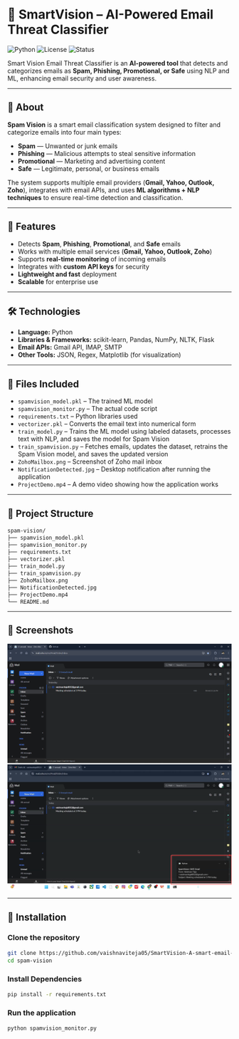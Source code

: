 # 📧 SmartVision – AI-Powered Email Threat Classifier

![Python](https://img.shields.io/badge/Python-3.10-blue)
![License](https://img.shields.io/badge/License-MIT-green)
![Status](https://img.shields.io/badge/Status-Active-brightgreen)

Smart Vision Email Threat Classifier is an **AI-powered tool** that detects and categorizes emails as **Spam, Phishing, Promotional, or Safe** using NLP and ML, enhancing email security and user awareness.

---

## 📜 About

**Spam Vision** is a smart email classification system designed to filter and categorize emails into four main types:

- **Spam** — Unwanted or junk emails  
- **Phishing** — Malicious attempts to steal sensitive information  
- **Promotional** — Marketing and advertising content  
- **Safe** — Legitimate, personal, or business emails  

The system supports multiple email providers (**Gmail, Yahoo, Outlook, Zoho**), integrates with email APIs, and uses **ML algorithms + NLP techniques** to ensure real-time detection and classification.

---

## 🚀 Features

- Detects **Spam**, **Phishing**, **Promotional**, and **Safe** emails  
- Works with multiple email services (**Gmail, Yahoo, Outlook, Zoho**)  
- Supports **real-time monitoring** of incoming emails  
- Integrates with **custom API keys** for security  
- **Lightweight and fast** deployment  
- **Scalable** for enterprise use  

---

## 🛠️ Technologies

- **Language:** Python  
- **Libraries & Frameworks:** scikit-learn, Pandas, NumPy, NLTK, Flask  
- **Email APIs:** Gmail API, IMAP, SMTP  
- **Other Tools:** JSON, Regex, Matplotlib (for visualization)  

---

## 📁 Files Included

- `spamvision_model.pkl` – The trained ML model  
- `spamvision_monitor.py` – The actual code script  
- `requirements.txt` – Python libraries used  
- `vectorizer.pkl` – Converts the email text into numerical form  
- `train_model.py` – Trains the ML model using labeled datasets, processes text with NLP, and saves the model for Spam Vision  
- `train_spamvision.py` – Fetches emails, updates the dataset, retrains the Spam Vision model, and saves the updated version  
- `ZohoMailbox.png` – Screenshot of Zoho mail inbox  
- `NotificationDetected.jpg` – Desktop notification after running the application  
- `ProjectDemo.mp4` – A demo video showing how the application works  

---

## 📂 Project Structure

```plaintext
spam-vision/
├── spamvision_model.pkl
├── spamvision_monitor.py
├── requirements.txt
├── vectorizer.pkl
├── train_model.py
├── train_spamvision.py
├── ZohoMailbox.png
├── NotificationDetected.jpg
├── ProjectDemo.mp4
└── README.md
```
---

## 📸 Screenshots
![Zoho Mailbox](https://github.com/vaishnaviteja05/SmartVision-A-smart-email-classifier/blob/main/ZohoMailbox.png?raw=true)
![Notification Detected](https://github.com/vaishnaviteja05/SmartVision-A-smart-email-classifier/blob/main/NotificationDetected%20.jpg?raw=true)

---

## 📂 Installation

### Clone the repository
```bash
git clone https://github.com/vaishnaviteja05/SmartVision-A-smart-email-classifier.git
cd spam-vision
```
### Install Dependencies 
```bash
pip install -r requirements.txt
```
### Run the application
```bash
python spamvision_monitor.py
```


